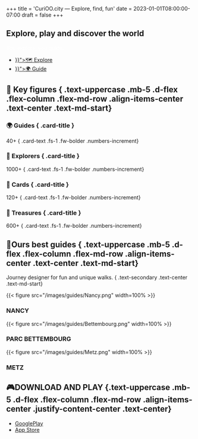 +++
title = 'CuriOO.city — Explore, find, fun'
date = 2023-01-01T08:00:00-07:00
draft = false
+++

<style>
*, ::after, ::before{
    max-width: 100%;
}
img {
    border-radius: 2%;
}
</style>

<section id="hero">
<div class="container">

## Explore, play and discover the world

<span style="color: white;">You explore, you guide.<span>

<ul class="nav nav-pills justify-content-center">
    <li class="nav-item nav-link"><a class="btn btn-dark btn-lg" href="{{< ref "explore" >}}">🗺 Explore</a></li>
    <li class="nav-item nav-link"><a class="btn btn-dark btn-lg" href="{{< ref "guide" >}}">🌍 Guide</a></li>
</ul>

</div>
</section>

<section id="counter">
<div class="container">

## <span class="me-md-2">🌟</span><span> Key figures</span> { .text-uppercase .mb-5 .d-flex .flex-column .flex-md-row .align-items-center .text-center .text-md-start}

<div class="row row-cols-1 row-cols-sm-2 row-cols-lg-4 g-4 mx-auto">

<div class="col-md-3">
<div class="card text-bg-dark cursor-pointer" onclick="window.open('guides/', '_self');">
<div class="card-body">

### 🌍 Guides { .card-title }

40+
{ .card-text .fs-1 .fw-bolder .numbers-increment}

</div>
</div>
</div>

<div class="col-md-3">
<div class="card text-bg-dark">
<div class="card-body">

### 🎒 Explorers { .card-title }

1000+
{ .card-text .fs-1 .fw-bolder .numbers-increment}

</div>
</div>
</div>

<div class="col-md-3">
<div class="card text-bg-dark cursor-pointer" onclick="window.open('cards/', '_self');">
<div class="card-body">

### 🎴 Cards { .card-title }

120+
{ .card-text .fs-1 .fw-bolder .numbers-increment}

</div>
</div>
</div>

<div class="col-md-3">
<div class="card text-bg-dark cursor-pointer" onclick="window.open('machines/', '_self');">
<div class="card-body">

### 🧰 Treasures { .card-title }

600+
{ .card-text .fs-1 .fw-bolder .numbers-increment}

</div>
</div>
</div>

</div>

</div>
</section>

<section id="best-guides">
<div class="container">

## <span class="me-md-2">👑</span><span>Ours best guides </span> { .text-uppercase .mb-5 .d-flex .flex-column .flex-md-row .align-items-center .text-center .text-md-start}


Journey designer for fun and unique walks.
{ .text-secondary .text-center .text-md-start}

<div class="row mx-auto">
    <div class="col-12 col-md-4 bestguide cursor-pointer" onclick="window.open('https://www.nancy.fr');">
        {{< figure src="/images/guides/Nancy.png" width=100% >}}
        <div class="text-center mb-5"><h3><b>NANCY</b></h3></div>
    </div>
    <div class="col-12 col-md-4 bestguide cursor-pointer" onclick="window.open('https://www.parc-merveilleux.lu/');">
        {{< figure src="/images/guides/Bettembourg.png" width=100% >}}
        <div class="text-center mb-5"><h3><b>PARC BETTEMBOURG</b></h3></div>
    </div>
    <div class="col-12 col-md-4 bestguide cursor-pointer" onclick="window.open('https://metz.fr');">
        {{< figure src="/images/guides/Metz.png" width=100% >}}
        <div class="text-center mb-5"><h3><b>METZ</b></h3></div>
    </div>
</div>
</section>

<section id="play">
<div class="container">

## <span class="me-md-2">🎮</span><span>DOWNLOAD AND PLAY</span> {.text-uppercase .mb-5 .d-flex .flex-column .flex-md-row .align-items-center .justify-content-center .text-center}

<ul class="nav nav-pills justify-content-center">
    <li class="nav-item nav-link"><a class="btn btn-dark btn-lg" href="https://play.google.com/store/apps/details?id=city.curioo.explorer"><i class="bi-google-play"></i> GooglePlay</a></li>
    <li class="nav-item nav-link"><a class="btn btn-dark btn-lg" href="https://www.apple.com/fr/app-store/"><i class="bi-apple"></i> App Store</a></li>
</ul>

</div>
</section>
